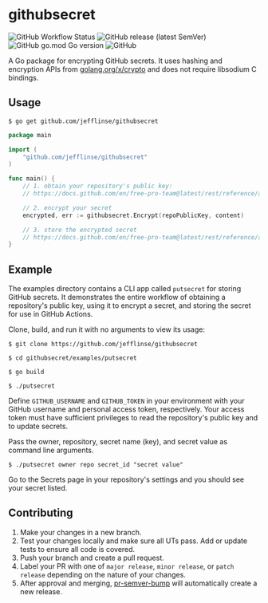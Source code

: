 # githubsecret

![GitHub Workflow Status](https://img.shields.io/github/workflow/status/jefflinse/githubsecret/Main%20CI)
![GitHub release (latest SemVer)](https://img.shields.io/github/v/release/jefflinse/githubsecret)
![GitHub go.mod Go version](https://img.shields.io/github/go-mod/go-version/jefflinse/githubsecret)
![GitHub](https://img.shields.io/github/license/jefflinse/githubsecret)

A Go package for encrypting GitHub secrets. It uses hashing and encryption APIs from [golang.org/x/crypto](https://golang.org/x/crypto) and does not require libsodium C bindings.

## Usage

```shell
$ go get github.com/jefflinse/githubsecret
```

```go
package main

import (
    "github.com/jefflinse/githubsecret"
)

func main() {
    // 1. obtain your repository's public key:
    // https://docs.github.com/en/free-pro-team@latest/rest/reference/actions#get-a-repository-public-key

    // 2. encrypt your secret
    encrypted, err := githubsecret.Encrypt(repoPublicKey, content)

    // 3. store the encrypted secret
    // https://docs.github.com/en/free-pro-team@latest/rest/reference/actions#create-or-update-a-repository-secret
}
```

## Example

The examples directory contains a CLI app called `putsecret` for storing GitHub secrets. It demonstrates the entire workflow of obtaining a repository's public key, using it to encrypt a secret, and storing the secret for use in GitHub Actions.

Clone, build, and run it with no arguments to view its usage:

```shell
$ git clone https://github.com/jefflinse/githubsecret

$ cd githubsecret/examples/putsecret

$ go build

$ ./putsecret
```

Define `GITHUB_USERNAME` and `GITHUB_TOKEN` in your environment with your GitHub username and personal access token, respectively. Your access token must have sufficient privileges to read the repository's public key and to update secrets.

Pass the owner, repository, secret name (key), and secret value as command line arguments.

```shell
$ ./putsecret owner repo secret_id "secret value"
```

Go to the Secrets page in your repository's settings and you should see your secret listed.

## Contributing

1. Make your changes in a new branch.
1. Test your changes locally and make sure all UTs pass. Add or update tests to ensure all code is covered.
1. Push your branch and create a pull request.
1. Label your PR with one of `major release`, `minor release`, or `patch release` depending on the nature of your changes.
1. After approval and merging, [pr-semver-bump](https://github.com/jefflinse/pr-semver-bump) will automatically create a new release.
